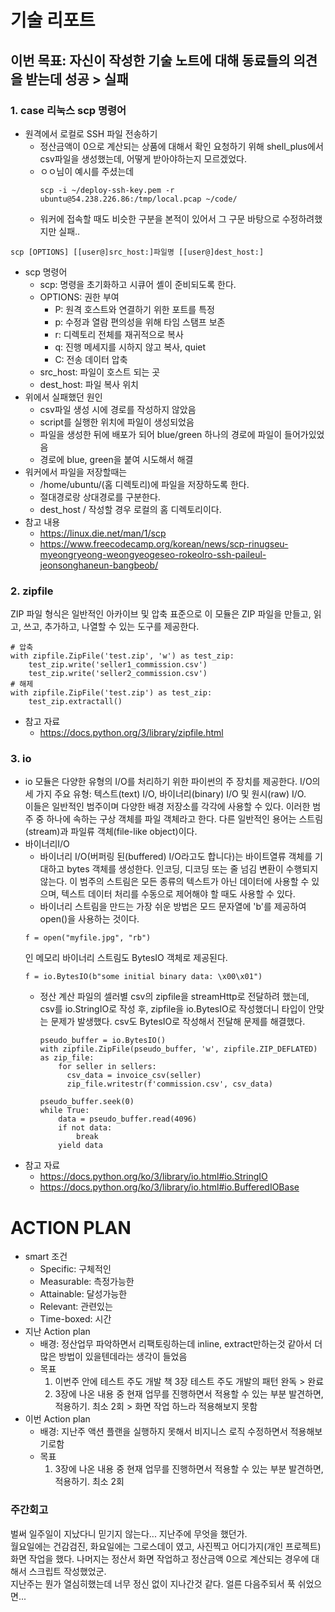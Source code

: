 # 기술 리포트
  ## 이번 목표: 자신이 작성한 기술 노트에 대해 동료들의 의견을 받는데 성공 > 실패
  ### 1. case 리눅스 scp 명령어
  - 원격에서 로컬로 SSH 파일 전송하기
    - 정산금액이 0으로 계산되는 상품에 대해서 확인 요청하기 위해 shell_plus에서 csv파일을 생성했는데, 어떻게 받아야하는지 모르겠었다.
    - ㅇㅇ님이 예시를 주셨는데
      ```
      scp -i ~/deploy-ssh-key.pem -r ubuntu@54.238.226.86:/tmp/local.pcap ~/code/
      ```
    - 워커에 접속할 때도 비슷한 구분을 본적이 있어서 그 구문 바탕으로 수정하려했지만 실패..
   
  ```
  scp [OPTIONS] [[user@]src_host:]파일명 [[user@]dest_host:]
  ```
  - scp 명령어
    - scp: 명령을 초기화하고 시큐어 셸이 준비되도록 한다.
    - OPTIONS: 권한 부여
        - P: 원격 호스트와 연결하기 위한 포트를 특정
        - p: 수정과 열람 편의성을 위해 타임 스탬프 보존
        - r: 디렉토리 전체를 재귀적으로 복사
        - q: 진행 메세지를 시하지 않고 복사, quiet
        - C: 전송 데이터 압축
    - src_host: 파일이 호스트 되는 곳 
    - dest_host: 파일 복사 위치
  - 위에서 실패했던 원인
    - csv파일 생성 시에 경로를 작성하지 않았음
    - script를 실행한 위치에 파일이 생성되었음
    - 파일을 생성한 뒤에 배포가 되어 blue/green 하나의 경로에 파일이 들어가있었음
    - 경로에 blue, green을 붙여 시도해서 해결
  - 워커에서 파일을 저장할때는
    - /home/ubuntu/(홈 디렉토리)에 파일을 저장하도록 한다.
    - 절대경로랑 상대경로를 구분한다.
    - dest_host / 작성할 경우 로컬의 홈 디렉토리이다.
  - 참고 내용
    - https://linux.die.net/man/1/scp
    - https://www.freecodecamp.org/korean/news/scp-rinugseu-myeongryeong-weongyeogeseo-rokeolro-ssh-paileul-jeonsonghaneun-bangbeob/

  ### 2. zipfile
  ZIP 파일 형식은 일반적인 아카이브 및 압축 표준으로 이 모듈은 ZIP 파일을 만들고, 읽고, 쓰고, 추가하고, 나열할 수 있는 도구를 제공한다.
  ```
  # 압축
  with zipfile.ZipFile('test.zip', 'w') as test_zip:
      test_zip.write('seller1_commission.csv')
      test_zip.write('seller2_commission.csv')
  # 해제
  with zipfile.ZipFile('test.zip') as test_zip:
      test_zip.extractall()
  ```
  - 참고 자료
    - https://docs.python.org/3/library/zipfile.html

  ### 3. io
  - io 모듈은 다양한 유형의 I/O를 처리하기 위한 파이썬의 주 장치를 제공한다.
    I/O의 세 가지 주요 유형: 텍스트(text) I/O, 바이너리(binary) I/O 및 원시(raw) I/O.  
    이들은 일반적인 범주이며 다양한 배경 저장소를 각각에 사용할 수 있다. 이러한 범주 중 하나에 속하는 구상 객체를 파일 객체라고 한다.
    다른 일반적인 용어는 스트림(stream)과 파일류 객체(file-like object)이다.
  - 바이너리I/O
    - 바이너리 I/O(버퍼링 된(buffered) I/O라고도 합니다)는 바이트열류 객체를 기대하고 bytes 객체를 생성한다.
      인코딩, 디코딩 또는 줄 넘김 변환이 수행되지 않는다. 이 범주의 스트림은 모든 종류의 텍스트가 아닌 데이터에 사용할 수 있으며, 텍스트 데이터 처리를 수동으로 제어해야 할 때도 사용할 수 있다.
    -  바이너리 스트림을 만드는 가장 쉬운 방법은 모드 문자열에 'b'를 제공하여 open()을 사용하는 것이다.
      ```
      f = open("myfile.jpg", "rb")
      ```
      인 메모리 바이너리 스트림도 BytesIO 객체로 제공된다.
      ```
      f = io.BytesIO(b"some initial binary data: \x00\x01")
      ```
    - 정산 계산 파일의 셀러별 csv의 zipfile을 streamHttp로 전달하려 했는데, csv를 io.StringIO로 작성 후, zipfile을 io.BytesIO로 작성했더니 타입이 안맞는 문제가 발생했다.
      csv도 BytesIO로 작성해서 전달해 문제를 해결했다.
      ```
      pseudo_buffer = io.BytesIO()
      with zipfile.ZipFile(pseudo_buffer, 'w', zipfile.ZIP_DEFLATED) as zip_file:
          for seller in sellers:
            csv_data = invoice_csv(seller)
            zip_file.writestr(f'commission.csv', csv_data)

      pseudo_buffer.seek(0)
      while True:
          data = pseudo_buffer.read(4096)
          if not data:
              break
          yield data
      ```
  - 참고 자료
    - https://docs.python.org/ko/3/library/io.html#io.StringIO
    - https://docs.python.org/ko/3/library/io.html#io.BufferedIOBase



# ACTION PLAN
  - smart 조건
    - Specific: 구체적인
    - Measurable: 측정가능한
    - Attainable: 달성가능한
    - Relevant: 관련있는
    - Time-boxed: 시간 
  - 지난 Action plan
    - 배경: 정산업무 파악하면서 리팩토링하는데 inline, extract만하는것 같아서 더 많은 방법이 있을텐데라는 생각이 들었음
    - 목표
      1. 이번주 안에 테스트 주도 개발 책 3장 테스트 주도 개발의 패턴 완독 > 완료
      2. 3장에 나온 내용 중 현재 업무를 진행하면서 적용할 수 있는 부분 발견하면, 적용하기. 최소 2회 > 화면 작업 하느라 적용해보지 못함
  - 이번 Action plan
    - 배경: 지난주 액션 플랜을 실행하지 못해서 비지니스 로직 수정하면서 적용해보기로함
    - 목표
      1. 3장에 나온 내용 중 현재 업무를 진행하면서 적용할 수 있는 부분 발견하면, 적용하기. 최소 2회


### 주간회고
  벌써 일주일이 지났다니 믿기지 않는다... 지난주에 무엇을 했던가.  
  월요일에는 건감검진, 화요일에는 그로스데이 였고, 사진찍고 어디가지(개인 프로젝트) 화면 작업을 했다. 나머지는 정산서 화면 작업하고 정산금액 0으로 계산되는 경우에 대해서 스크립트 작성했었군.  
  지난주는 뭔가 열심히했는데 너무 정신 없이 지나간것 같다. 얼른 다음주되서 푹 쉬었으면...
